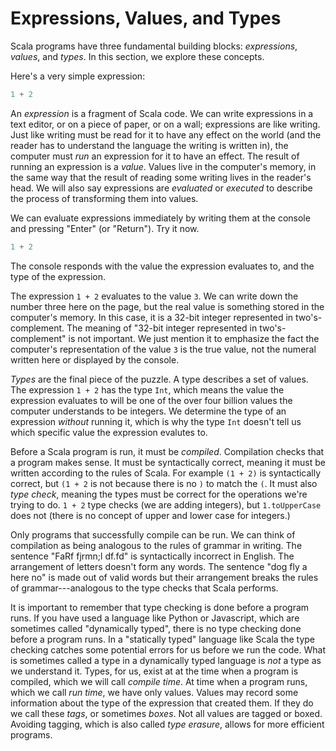 # Expressions, Values, and Types

Scala programs have three fundamental building blocks: *expressions*, *values*, and *types*. In this section, we explore these concepts.

Here's a very simple expression:

```scala mdoc:silent
1 + 2
```

An *expression* is a fragment of Scala code. We can write expressions in a text editor, or on a piece of paper, or on a wall; expressions are like writing. Just like writing must be read for it to have any effect on the world (and the reader has to understand the language the writing is written in), the computer must *run* an expression for it to have an effect. The result of running an expression is a *value*. Values live in the computer's memory, in the same way that the result of reading some writing lives in the reader's head. We will also say expressions are *evaluated* or *executed* to describe the process of transforming them into values.

We can evaluate expressions immediately by writing them at the console and pressing "Enter" (or "Return"). Try it now.

```scala mdoc
1 + 2
```

The console responds with the value the expression evaluates to, and the type of the expression.

The expression `1 + 2` evaluates to the value `3`. We can write down the number three here on the page, but the real value is something stored in the computer's memory. In this case, it is a 32-bit integer represented in two's-complement. The meaning of "32-bit integer represented in two's-complement" is not important. We just mention it to emphasize the fact the computer's representation of the value `3` is the true value, not the numeral written here or displayed by the console.

*Types* are the final piece of the puzzle. A type describes a set of values. The expression `1 + 2` has the type `Int`, which means the value the expression evaluates to will be one of the over four billion values the computer understands to be integers. We determine the type of an expression *without* running it, which is why the type `Int` doesn't tell us which specific value the expression evalutes to.

Before a Scala program is run, it must be *compiled*. Compilation checks that a program makes sense. It must be syntactically correct, meaning it must be written according to the rules of Scala. For example `(1 + 2)` is syntactically correct, but `(1 + 2` is not because there is no `)` to match the `(`. It must also *type check*, meaning the types must be correct for the operations we're trying to do. `1 + 2` type checks (we are adding integers), but `1.toUpperCase` does not (there is no concept of upper and lower case for integers.)

Only programs that successfully compile can be run. We can think of compilation as being analogous to the rules of grammar in writing. The sentence "FaRf  fjrmn;l df.fd"
is syntactically incorrect in English. The arrangement of letters doesn't form any words. The sentence "dog fly a here no" is made out of valid words but their arrangement breaks the rules of grammar---analogous to the type checks that Scala performs.

It is important to remember that type checking is done before a program runs. If you have used a language like Python or Javascript, which are sometimes called "dynamically typed", there is no type checking done before a program runs. In a "statically typed" language like Scala the type checking catches some potential errors for us before we run the code. What is sometimes called a type in a dynamically typed language is *not* a type as we understand it. Types, for us, exist at at the time when a program is compiled, which we will call *compile time*. At time when a program runs, which we call *run time*, we have only values. Values may record some information about the type of the expression that created them. If they do we call these *tags*, or sometimes *boxes*. Not all values are tagged or boxed. Avoiding tagging, which is also called *type erasure*, allows for more efficient programs.
